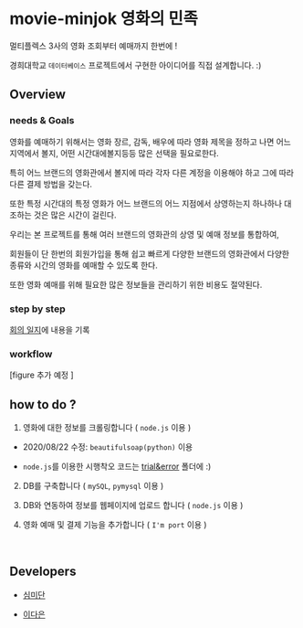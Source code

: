 

# movie-minjok 영화의 민족


멀티플렉스 3사의 영화 조회부터 예매까지 한번에 !

경희대학교 `데이터베이스`  프로젝트에서 구현한 아이디어를 직접 설계합니다. :)

## Overview


### needs & Goals

영화를 예매하기 위해서는 영화 장르, 감독, 배우에 따라 영화 제목을 정하고 나면 어느 지역에서 볼지, 어떤 시간대에볼지등등 많은 선택을 필요로한다.

특히 어느 브랜드의 영화관에서 볼지에 따라 각자 다른 계정을 이용해야 하고 그에 따라 다른 결제 방법을 갖는다.

또한 특정 시간대의 특정 영화가 어느 브랜드의 어느 지점에서 상영하는지 하나하나 대조하는 것은 많은 시간이 걸린다.

우리는 본 프로젝트를 통해 여러 브랜드의 영화관의 상영 및 예매 정보를 통합하여,

회원들이 단 한번의 회원가입을 통해 쉽고 빠르게 다양한 브랜드의 영화관에서 다양한 종류와 시간의 영화를 예매할 수 있도록 한다.

또한 영화 예매를 위해 필요한 많은 정보들을 관리하기 위한 비용도 절약된다.


### step by step

[회의 일지](step_by_step.md)에 내용을 기록


### workflow

[figure 추가 예정 ]


## how to do ?

1. 영화에 대한 정보를 크롤링합니다 ( `node.js` 이용 )

- 2020/08/22 수정:  `beautifulsoap(python)` 이용

- `node.js`를 이용한 시행착오 코드는 [trial&error](https://github.com/midannii/movie-minjok/tree/master/%0Atrial%26error) 폴더에 :)

2. DB를 구축합니다 ( `mySQL`, `pymysql` 이용 )

3. DB와 연동하여 정보를 웹페이지에 업로드 합니다 ( `node.js` 이용 )

4. 영화 예매 및 결제 기능을 추가합니다 ( `I'm port` 이용 )



<br>

## Developers

- [심미단](https://github.com/midannii)

- [이다은](https://github.com/daeun197)

<br>
